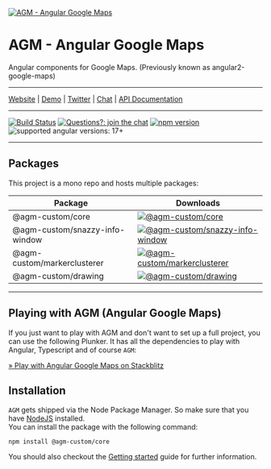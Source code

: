 [![AGM - Angular Google Maps](assets/images/angular-google-maps-logo.png)](https://angular-maps.com/)

# AGM - Angular Google Maps

Angular components for Google Maps. (Previously known as angular2-google-maps)

---

[Website](https://angular-maps.com/) | [Demo](https://stackblitz.com/edit/angular-google-maps-demo) | [Twitter](https://twitter.com/Sebholstein) | [Chat](https://discord.gg/XAr2ACE) | [API Documentation](https://angular-maps.com/api-docs/)

---

[![Build Status](https://travis-ci.org/SebastianM/angular-google-maps.svg?branch=master)](https://travis-ci.org/SebastianM/angular-google-maps) [![Questions?: join the chat](https://img.shields.io/badge/questions%3F-join%20the%20chat-blue.svg)](https://discord.gg/XAr2ACE) [![npm version](https://badge.fury.io/js/%40agm-custom%2Fcore.svg)](https://www.npmjs.com/package/@agm-custom/core) ![supported angular versions: 17+](https://img.shields.io/badge/supported%20angular%20versions-17+-green.svg)

---

## Packages

This project is a mono repo and hosts multiple packages:

| Package                  | Downloads                                                                                                                                         |
| ------------------------ | ------------------------------------------------------------------------------------------------------------------------------------------------- |
| @agm-custom/core                | [![@agm-custom/core](https://img.shields.io/npm/dm/@agm-custom/core.svg)](https://www.npmjs.com/package/@agm-custom/core)                                              |
| @agm-custom/snazzy-info-window  | [![@agm-custom/snazzy-info-window](https://img.shields.io/npm/dm/@agm-custom/snazzy-info-window.svg)](https://www.npmjs.com/package/@agm-custom/snazzy-info-window)    |
| @agm-custom/markerclusterer | [![@agm-custom/markerclusterer](https://img.shields.io/npm/dm/@agm-custom/markerclusterer.svg)](https://www.npmjs.com/package/@agm-custom/markerclusterer) |
| @agm-custom/drawing | [![@agm-custom/drawing](https://img.shields.io/npm/dm/@agm-custom/drawing.svg)](https://www.npmjs.com/package/@agm-custom/drawing) |

---

## Playing with AGM (Angular Google Maps)

If you just want to play with AGM and don't want to set up a full project, you can use the following Plunker. It has all the dependencies to play with Angular, Typescript and of course `AGM`:

[&raquo; Play with Angular Google Maps on Stackblitz](https://stackblitz.com/edit/angular-google-maps-demo)

## Installation

`AGM` gets shipped via the Node Package Manager. So make sure that you have [NodeJS](https://nodejs.org) installed.  
You can install the package with the following command:

```shell
npm install @agm-custom/core
```

You should also checkout the [Getting started](https://angular-maps.com/guides/getting-started/) guide for further information.
